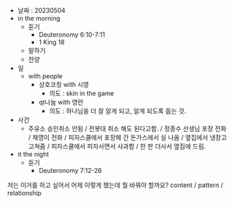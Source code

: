 - 날짜 : 20230504
- in the morning
	- 듣기
		- Deuteronomy 6:10-7:11
		- 1 King 18
	- 말하기
	- 찬양
- 일
	- with people
		- 상호코칭 with 시영
			- 의도 : skin in the game
		- qt나눔 with 영란
			- 의도 : 하나님을 더 잘 알게 되고, 알게 되도록 돕는 것.
- 사건
	- 주유소 승인취소 안됨 / 전봇대 취소 해도 된다고함. / 정종수 선생님 포장 전화 / 채영이 전화 / 피자스쿨에서 포장해 간 돈가스에서 실 나옴 / 옆집에서 냉장고 고쳐줌 / 피자스쿨에서 피자사면서 사과함 / 한 판 더사서 옆짐에 드림.
- it the night
	- 듣기
		- Deuteronomy 7:12-26






저는 이거를 하고 싶어서 어제 이렇게 했는데 뭘 바꿔야 할까요?
content / pattern / relationship